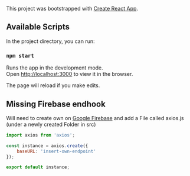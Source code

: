 ﻿This project was bootstrapped with [Create React App](https://github.com/facebook/create-react-app).

## Available Scripts

In the project directory, you can run:

### `npm start`

Runs the app in the development mode.<br>
Open [http://localhost:3000](http://localhost:3000) to view it in the browser.

The page will reload if you make edits.

## Missing Firebase endhook

Will need to create own on [Google Firebase](https://firebase.google.com/) and add a File called axios.js (under a newly created Folder in src)


```javascript
import axios from 'axios';

const instance = axios.create({
    baseURL: 'insert-own-endpoint'
});

export default instance;
```
